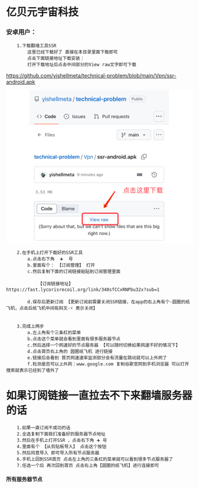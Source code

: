 # 亿贝元宇宙科技
 


### 安卓用户： 
        1.下载翻墙工具SSR
            这里已经下载好了 直接在本目录里面下载即可 
            点击下面链接地址下载安装：
            打开下载地址后点击中间部分的View raw文字即可下载
            
https://github.com/yishellmeta/technical-problem/blob/main/Vpn/ssr-android.apk


![示例图片](./static/images/0.png)


        2.在手机上打开下载好的SSR工具
            a.点击右下角  ➕  号
            b.里面有个： 【订阅管理】 打开
            c.然后复制下面的订阅链接粘贴到订阅管理里面
                
                【订阅链接地址】https://fast.lycorisrecoil.org/link/340sfCCxRNPbu32x?sub=1
                
            d.保存后更新订阅 【更新订阅前需要关闭SSR链接，在app的右上角有个-圆圈的纸飞机，点击后纸飞机中间有斜叉-⚡︎ 表示关闭】


        3.完成上两步
            a.左上角有个三条杠的菜单
            b.点击这个菜单就会看到里面有很多服务器节点
            c.然后选择一个网速好的节点服务器 【可以随时切换如果网速不好的情况下】
            d.点击首页右上角的 圆圈纸飞机 进行链接 
            e.链接后会看到 首页网速速率监测部分会有流量在跳动就可以上外网了
            f.检测是否可以上外网：www.google.com 复制谷歌官网到手机浏览器 可以打开搜索就表示已经到了墙外了




# 如果订阅链接一直拉去不下来翻墙服务器的话 
    
        1.如果一直订阅不成功的话 
        2.全选复制下面我们准备好的服务器节点地址 
        3.然后在手机上打开SSR ，点击右下角 ➕ 号 
        4.里面有个 【从剪贴板导入】 点击这个按钮
        5.然后同意导入 即可导入所有节点服务器
        6.手机上回到SSR首页 点击左上角的三条杠的菜单就可以看到很多节点服务器了
        7.任选一个后 再次回到首页 点击右上角【圆圈的纸飞机】进行连接即可
        

#### 所有服务器节点
    
        




